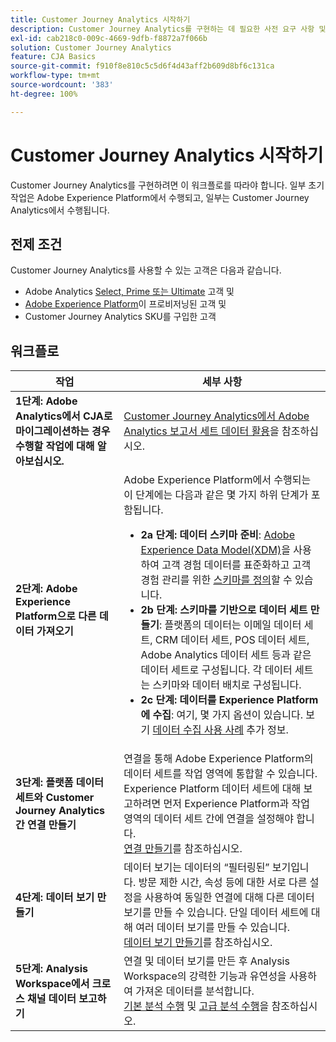 ```yaml
---
title: Customer Journey Analytics 시작하기
description: Customer Journey Analytics를 구현하는 데 필요한 사전 요구 사항 및 워크플로를 이해합니다.
exl-id: cab218c0-009c-4669-9dfb-f8872a7f066b
solution: Customer Journey Analytics
feature: CJA Basics
source-git-commit: f910f8e810c5c5d6f4d43aff2b609d8bf6c131ca
workflow-type: tm+mt
source-wordcount: '383'
ht-degree: 100%

---
```


# Customer Journey Analytics 시작하기

Customer Journey Analytics를 구현하려면 이 워크플로를 따라야 합니다. 일부 초기 작업은 Adobe Experience Platform에서 수행되고, 일부는 Customer Journey Analytics에서 수행됩니다.

## 전제 조건

Customer Journey Analytics를 사용할 수 있는 고객은 다음과 같습니다.

* Adobe Analytics [Select, Prime 또는 Ultimate](https://www.adobe.com/kr/analytics/compare-adobe-analytics-packages.html) 고객 및
* [Adobe Experience Platform](https://www.adobe.com/kr/experience-platform.html)이 프로비저닝된 고객 및
* Customer Journey Analytics SKU를 구입한 고객

## 워크플로

| 작업 | 세부 사항 |
| --- | --- |
| **1단계: Adobe Analytics에서 CJA로 마이그레이션하는 경우 수행할 작업에 대해 알아보십시오.** | [Customer Journey Analytics에서 Adobe Analytics 보고서 세트 데이터 활용](/help/getting-started/aa-vs-cja/aa-data-in-cja.md)을 참조하십시오. |
| **2단계: Adobe Experience Platform으로 다른 데이터 가져오기** | Adobe Experience Platform에서 수행되는 이 단계에는 다음과 같은 몇 가지 하위 단계가 포함됩니다.<ul><li>**2a 단계: 데이터 스키마 준비**: [Adobe Experience Data Model(XDM)](https://experienceleague.adobe.com/docs/experience-platform/xdm/home.html?lang=ko-KR)을 사용하여 고객 경험 데이터를 표준화하고 고객 경험 관리를 위한 [스키마를 정의](https://experienceleague.adobe.com/docs/experience-platform/xdm/tutorials/create-schema-ui.html?lang=ko-KR)할 수 있습니다.</li><li>**2b 단계: 스키마를 기반으로 데이터 세트 만들기**: 플랫폼의 데이터는 이메일 데이터 세트, CRM 데이터 세트, POS 데이터 세트, Adobe Analytics 데이터 세트 등과 같은 데이터 세트로 구성됩니다. 각 데이터 세트는 스키마와 데이터 배치로 구성됩니다. [](https://experienceleague.adobe.com/docs/platform-learn/getting-started-for-data-architects-and-data-engineers/create-datasets.html)</li><li>**2c 단계: 데이터를 Experience Platform에 수집**: 여기, 몇 가지 옵션이 있습니다. 보기 [데이터 수집 사용 사례](/help/data-ingestion/data-ingestion.md) 추가 정보. |
| **3단계: 플랫폼 데이터 세트와 Customer Journey Analytics 간 연결 만들기** | 연결을 통해 Adobe Experience Platform의 데이터 세트를 작업 영역에 통합할 수 있습니다. Experience Platform 데이터 세트에 대해 보고하려면 먼저 Experience Platform과 작업 영역의 데이터 세트 간에 연결을 설정해야 합니다.<br>[연결 만들기](/help/connections/create-connection.md)를 참조하십시오. |
| **4단계: 데이터 보기 만들기** | 데이터 보기는 데이터의 “필터링된” 보기입니다. 방문 제한 시간, 속성 등에 대한 서로 다른 설정을 사용하여 동일한 연결에 대해 다른 데이터 보기를 만들 수 있습니다. 단일 데이터 세트에 대해 여러 데이터 보기를 만들 수 있습니다.<br>[데이터 보기 만들기](/help/data-views/create-dataview.md)를 참조하십시오. |
| **5단계: Analysis Workspace에서 크로스 채널 데이터 보고하기** | 연결 및 데이터 보기를 만든 후 Analysis Workspace의 강력한 기능과 유연성을 사용하여 가져온 데이터를 분석합니다.<br>[기본 분석 수행](/help/analysis-workspace/perform-basic-analysis.md) 및 [고급 분석 수행](/help/analysis-workspace/perform-adv-analysis.md)을 참조하십시오. |
